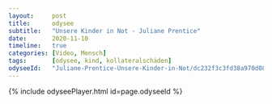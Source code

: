 ```yaml
---
layout:     post
title:      odysee
subtitle:   "Unsere Kinder in Not - Juliane Prentice"
date:       2020-11-10
timeline:   true
categories: [Video, Mensch]
tags:       [odysee, kind, kollateralschäden]
odyseeId:   "Juliane-Prentice-Unsere-Kinder-in-Not/dc232f3c3fd38a970d086c784faa0a9967b53887?r=85K3nVKwErwFSLmY3w6mXQY83BfD1yF4"
---
```

{% include odyseePlayer.html id=page.odyseeId %}
